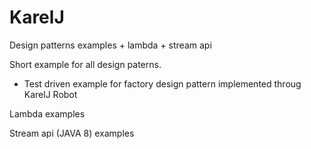 # KarelJ
Design patterns examples + lambda + stream api

Short example for all design paterns.
+ Test driven example for factory design pattern implemented throug KarelJ Robot

Lambda examples

Stream api (JAVA 8) examples
